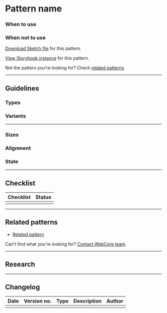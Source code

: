 # Pattern name


### When to use



### When not to use




[Download Sketch file]() for this pattern.

[View Storybook instance]() for this pattern.


Not the pattern you're looking for? Check [related patterns]().


***

## Guidelines

### Types


### Variants


***

### Sizes

### Alignment

### State

***

## Checklist

| Checklist | Status |
| --------- | ------ |
| | |

***

## Related patterns

- [Related pattern]()


Can't find what you're looking for? [Contact WebCore team]().

***

## Research

***

## Changelog

| Date | Version no. | Type | Description | Author |
| ---- | ----------- | ---- | ----------- | ------ |
| | | | |


